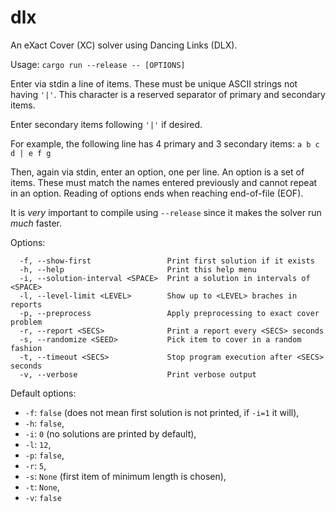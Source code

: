 # dlx
An eXact Cover (XC) solver using Dancing Links (DLX).

Usage: `cargo run --release -- [OPTIONS]`

Enter via stdin a line of items. These must be unique ASCII strings not having
`'|'`. This character is a reserved separator of primary and secondary items.

Enter secondary items following `'|'` if desired.

For example, the following line has 4 primary and 3 secondary items:
`a b c d | e f g`

Then, again via stdin, enter an option, one per line. An option is a set of
items. These must match the names entered previously and cannot repeat in an
option. Reading of options ends when reaching end-of-file (EOF).

It is *very* important to compile using `--release` since it makes the solver
run *much* faster.

Options:
```
  -f, --show-first                 Print first solution if it exists
  -h, --help                       Print this help menu
  -i, --solution-interval <SPACE>  Print a solution in intervals of <SPACE>
  -l, --level-limit <LEVEL>        Show up to <LEVEL> braches in reports
  -p, --preprocess                 Apply preprocessing to exact cover problem
  -r, --report <SECS>              Print a report every <SECS> seconds
  -s, --randomize <SEED>           Pick item to cover in a random fashion
  -t, --timeout <SECS>             Stop program execution after <SECS> seconds
  -v, --verbose                    Print verbose output
```

Default options:
- `-f`: `false` (does not mean first solution is not printed, if `-i=1` it will),
- `-h`: `false`,
- `-i`: `0` (no solutions are printed by default),
- `-l`: `12`,
- `-p`: `false`,
- `-r`: `5`,
- `-s`: `None` (first item of minimum length is chosen),
- `-t`: `None`,
- `-v`: `false`
